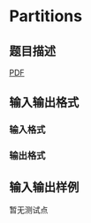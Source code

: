 # Partitions

## 题目描述

[problemUrl]: https://uva.onlinejudge.org/index.php?option=com_onlinejudge&Itemid=8&category=245&page=show_problem&problem=3456

[PDF](https://uva.onlinejudge.org/external/10/p1015.pdf)

## 输入输出格式

### 输入格式

### 输出格式

## 输入输出样例

暂无测试点

